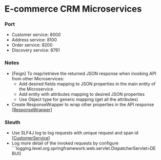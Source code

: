 # E-commerce CRM Microservices

### Port
- Customer service: 8000
- Address service: 8100
- Order service: 8200
- Discovery service: 8761

### Notes
- [Feign] To map/retrieve the returned JSON response when invoking API from other Microservices:
  - Add desired fields mapping to JSON properties in the main entity of the Microservice
  - Add entity with attributes mapping to desired JSON properties
  - Use Object type for generic mapping (get all the attributes)
- Create ResponseWrapper to wrap other properties in the API response 
[[ResponseWrapper]()]

### Sleuth
- Use SLF4J log to log requests with unique request and span id 
[[CustomerService]()]
- Log more detail of the invoked requests by configure ```logging.level.org.springframework.web.servlet.DispatcherServlet=DEBUG
```
